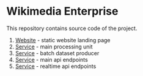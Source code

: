 # Wikimedia Enterprise

This repository contains source code of the project.

1. [Website](https://github.com/wikimedia/OKAPI/tree/master/website) - static website landing page
2. [Service](https://github.com/wikimedia/OKAPI/tree/master/service) - main processing unit
3. [Service](https://github.com/wikimedia/OKAPI/tree/master/batch) - batch dataset producer
4. [Service](https://github.com/wikimedia/OKAPI/tree/master/api) - main api endpoints
5. [Service](https://github.com/wikimedia/OKAPI/tree/master/realtime) - realtime api endpoints
